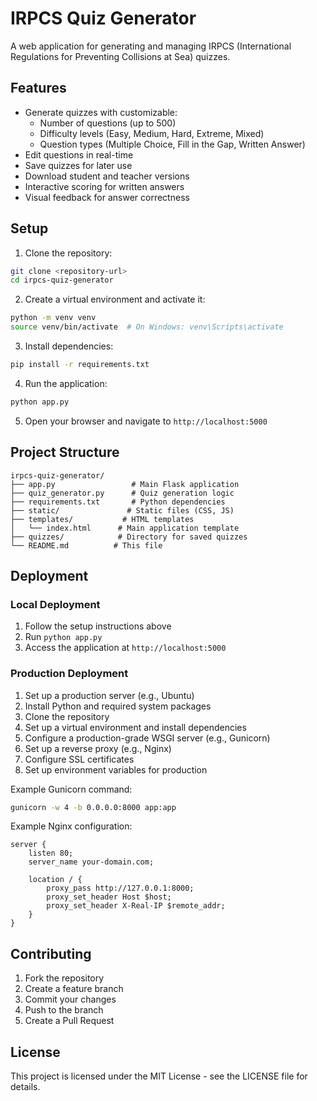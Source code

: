 # IRPCS Quiz Generator

A web application for generating and managing IRPCS (International Regulations for Preventing Collisions at Sea) quizzes.

## Features

- Generate quizzes with customizable:
  - Number of questions (up to 500)
  - Difficulty levels (Easy, Medium, Hard, Extreme, Mixed)
  - Question types (Multiple Choice, Fill in the Gap, Written Answer)
- Edit questions in real-time
- Save quizzes for later use
- Download student and teacher versions
- Interactive scoring for written answers
- Visual feedback for answer correctness

## Setup

1. Clone the repository:
```bash
git clone <repository-url>
cd irpcs-quiz-generator
```

2. Create a virtual environment and activate it:
```bash
python -m venv venv
source venv/bin/activate  # On Windows: venv\Scripts\activate
```

3. Install dependencies:
```bash
pip install -r requirements.txt
```

4. Run the application:
```bash
python app.py
```

5. Open your browser and navigate to `http://localhost:5000`

## Project Structure

```
irpcs-quiz-generator/
├── app.py                 # Main Flask application
├── quiz_generator.py      # Quiz generation logic
├── requirements.txt       # Python dependencies
├── static/               # Static files (CSS, JS)
├── templates/           # HTML templates
│   └── index.html      # Main application template
├── quizzes/            # Directory for saved quizzes
└── README.md          # This file
```

## Deployment

### Local Deployment
1. Follow the setup instructions above
2. Run `python app.py`
3. Access the application at `http://localhost:5000`

### Production Deployment
1. Set up a production server (e.g., Ubuntu)
2. Install Python and required system packages
3. Clone the repository
4. Set up a virtual environment and install dependencies
5. Configure a production-grade WSGI server (e.g., Gunicorn)
6. Set up a reverse proxy (e.g., Nginx)
7. Configure SSL certificates
8. Set up environment variables for production

Example Gunicorn command:
```bash
gunicorn -w 4 -b 0.0.0.0:8000 app:app
```

Example Nginx configuration:
```nginx
server {
    listen 80;
    server_name your-domain.com;

    location / {
        proxy_pass http://127.0.0.1:8000;
        proxy_set_header Host $host;
        proxy_set_header X-Real-IP $remote_addr;
    }
}
```

## Contributing

1. Fork the repository
2. Create a feature branch
3. Commit your changes
4. Push to the branch
5. Create a Pull Request

## License

This project is licensed under the MIT License - see the LICENSE file for details. 